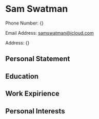 # Sam Swatman
Phone Number: {}

Email Address: samswatman@icloud.com

Address: {} 
## Personal Statement

## Education

## Work Expirience

## Personal Interests  